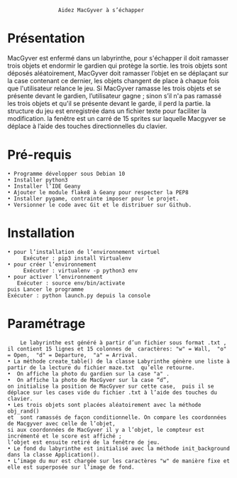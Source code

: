                 
					Aidez MacGyver à s’échapper
				
# Présentation
MacGyver est enfermé dans un labyrinthe, pour s'échapper il doit ramasser trois objets et endormir le gardien qui protège la sortie.
les trois objets sont déposés aléatoirement, MacGyver doit ramasser l’objet en se déplaçant sur la case contenant ce dernier, les objets changent de place à chaque fois que l'utilisateur relance le jeu.
Si MacGyver ramasse les trois objets et se présente devant le gardien, l’utilisateur gagne ; sinon s’il n'a pas ramassé les trois objets et qu'il se présente devant le garde, il perd la partie.
la structure  du jeu est enregistrée dans un fichier texte  pour faciliter la modification.
la fenêtre est un carré de 15 sprites sur laquelle Macgyver se déplace à l’aide des touches directionnelles du clavier.

# Pré-requis
    • Programme développer sous Debian 10 
    • Installer python3
    • Installer l’IDE Geany 
    • Ajouter le module flake8 à Geany pour respecter la PEP8 
    • Installer pygame, contrainte imposer pour le projet.
    • Versionner le code avec Git et le distribuer sur Github.

# Installation
    • pour l’installation de l’environnement virtuel 
		 Exécuter : pip3 install Virtualenv
    • pour créer l’environnement 
		 Exécuter : virtualenv -p python3 env
    • pour activer l’environnement  
	   Exécuter : source env/bin/activate
    puis Lancer le programme
    Exécuter : python launch.py depuis la console

# Paramétrage

        Le labyrinthe est généré à partir d’un fichier sous format .txt , il contient 15 lignes et 15 colonnes de  caractères: "w" = Wall,  "o" = Open,  "d" = Departure,  "a" = Arrival.
    • La méthode create_table() de la classe Labyrinthe génère une liste à partir de la lecture du fichier maze.txt  qu’elle retourne.
    •  On affiche la photo du gardien sur la case "a" .
    •  On affiche la photo de MacGyver sur la case “d”, 
    on initialise la position de MacGyver sur cette case,  puis il se déplace sur les cases vide du fichier .txt à l’aide des touches du clavier. 
    • Les trois objets sont placées aléatoirement avec la méthode obj_rand()  
    et  sont ramassés de façon conditionnelle. On compare les coordonnées de Macgyver avec celle de l’objet, 
    si aux coordonnées de MacGyver il y a l’objet, le compteur est incrémenté et le score est affiché ;
    l’objet est ensuite retiré de la fenêtre de jeu.
    • Le fond du labyrinthe est initialisé avec la méthode init_background dans la classe Application().
    • L’image du mur est chargée sur les caractères "w" de manière fixe et elle est superposée sur l’image de fond. 

